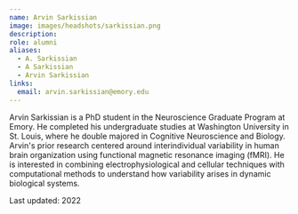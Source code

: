 ```yaml
---
name: Arvin Sarkissian
image: images/headshots/sarkissian.png
description:
role: alumni
aliases:
  - A. Sarkissian
  - A Sarkissian
  - Arvin Sarkissian
links:
  email: arvin.sarkissian@emory.edu
---
```


Arvin Sarkissian is a PhD student in the Neuroscience Graduate Program at Emory. He completed his undergraduate studies at Washington University in St. Louis, where he double majored in Cognitive Neuroscience and Biology. Arvin's prior research centered around interindividual variability in human brain organization using functional magnetic resonance imaging (fMRI). He is interested in combining electrophysiological and cellular techniques with computational methods to understand how variability arises in dynamic biological systems.

Last updated: 2022
